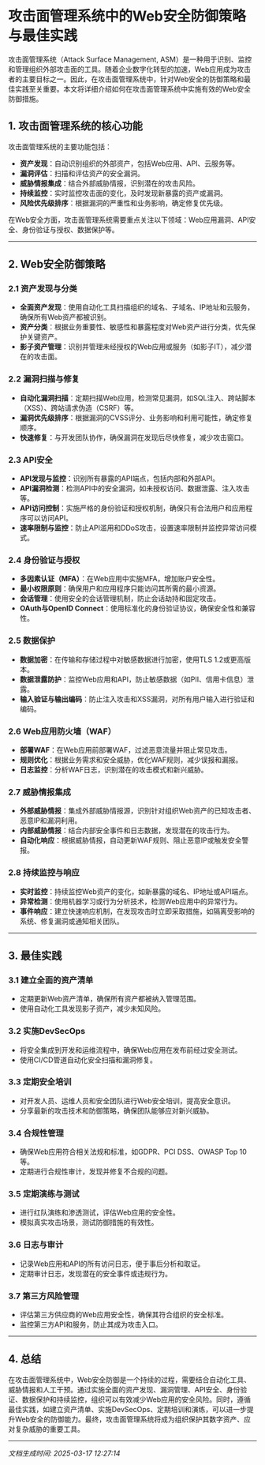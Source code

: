# 攻击面管理系统中的Web安全防御策略与最佳实践

攻击面管理系统（Attack Surface Management, ASM）是一种用于识别、监控和管理组织外部攻击面的工具。随着企业数字化转型的加速，Web应用成为攻击者的主要目标之一。因此，在攻击面管理系统中，针对Web安全的防御策略和最佳实践至关重要。本文将详细介绍如何在攻击面管理系统中实施有效的Web安全防御措施。

## 1. 攻击面管理系统的核心功能

攻击面管理系统的主要功能包括：
- **资产发现**：自动识别组织的外部资产，包括Web应用、API、云服务等。
- **漏洞评估**：扫描和评估资产的安全漏洞。
- **威胁情报集成**：结合外部威胁情报，识别潜在的攻击风险。
- **持续监控**：实时监控攻击面的变化，及时发现新暴露的资产或漏洞。
- **风险优先级排序**：根据漏洞的严重性和业务影响，确定修复优先级。

在Web安全方面，攻击面管理系统需要重点关注以下领域：Web应用漏洞、API安全、身份验证与授权、数据保护等。

---

## 2. Web安全防御策略

### 2.1 资产发现与分类
- **全面资产发现**：使用自动化工具扫描组织的域名、子域名、IP地址和云服务，确保所有Web资产都被识别。
- **资产分类**：根据业务重要性、敏感性和暴露程度对Web资产进行分类，优先保护关键资产。
- **影子资产管理**：识别并管理未经授权的Web应用或服务（如影子IT），减少潜在的攻击面。

### 2.2 漏洞扫描与修复
- **自动化漏洞扫描**：定期扫描Web应用，检测常见漏洞，如SQL注入、跨站脚本（XSS）、跨站请求伪造（CSRF）等。
- **漏洞优先级排序**：根据漏洞的CVSS评分、业务影响和利用可能性，确定修复顺序。
- **快速修复**：与开发团队协作，确保漏洞在发现后尽快修复，减少攻击窗口。

### 2.3 API安全
- **API发现与监控**：识别所有暴露的API端点，包括内部和外部API。
- **API漏洞检测**：检测API中的安全漏洞，如未授权访问、数据泄露、注入攻击等。
- **API访问控制**：实施严格的身份验证和授权机制，确保只有合法用户和应用程序可以访问API。
- **速率限制与监控**：防止API滥用和DDoS攻击，设置速率限制并监控异常访问模式。

### 2.4 身份验证与授权
- **多因素认证（MFA）**：在Web应用中实施MFA，增加账户安全性。
- **最小权限原则**：确保用户和应用程序只能访问其所需的最小资源。
- **会话管理**：使用安全的会话管理机制，防止会话劫持和固定攻击。
- **OAuth与OpenID Connect**：使用标准化的身份验证协议，确保安全性和兼容性。

### 2.5 数据保护
- **数据加密**：在传输和存储过程中对敏感数据进行加密，使用TLS 1.2或更高版本。
- **数据泄露防护**：监控Web应用和API，防止敏感数据（如PII、信用卡信息）泄露。
- **输入验证与输出编码**：防止注入攻击和XSS漏洞，对所有用户输入进行验证和编码。

### 2.6 Web应用防火墙（WAF）
- **部署WAF**：在Web应用前部署WAF，过滤恶意流量并阻止常见攻击。
- **规则优化**：根据业务需求和安全威胁，优化WAF规则，减少误报和漏报。
- **日志监控**：分析WAF日志，识别潜在的攻击模式和新兴威胁。

### 2.7 威胁情报集成
- **外部威胁情报**：集成外部威胁情报源，识别针对组织Web资产的已知攻击者、恶意IP和漏洞利用。
- **内部威胁情报**：结合内部安全事件和日志数据，发现潜在的攻击行为。
- **自动化响应**：根据威胁情报，自动更新WAF规则、阻止恶意IP或触发安全警报。

### 2.8 持续监控与响应
- **实时监控**：持续监控Web资产的变化，如新暴露的域名、IP地址或API端点。
- **异常检测**：使用机器学习或行为分析技术，检测Web应用中的异常行为。
- **事件响应**：建立快速响应机制，在发现攻击时立即采取措施，如隔离受影响的系统、修复漏洞或通知相关团队。

---

## 3. 最佳实践

### 3.1 建立全面的资产清单
- 定期更新Web资产清单，确保所有资产都被纳入管理范围。
- 使用自动化工具发现影子资产，减少未知风险。

### 3.2 实施DevSecOps
- 将安全集成到开发和运维流程中，确保Web应用在发布前经过安全测试。
- 使用CI/CD管道自动化安全扫描和漏洞修复。

### 3.3 定期安全培训
- 对开发人员、运维人员和安全团队进行Web安全培训，提高安全意识。
- 分享最新的攻击技术和防御策略，确保团队能够应对新兴威胁。

### 3.4 合规性管理
- 确保Web应用符合相关法规和标准，如GDPR、PCI DSS、OWASP Top 10等。
- 定期进行合规性审计，发现并修复不合规的问题。

### 3.5 定期演练与测试
- 进行红队演练和渗透测试，评估Web应用的安全性。
- 模拟真实攻击场景，测试防御措施的有效性。

### 3.6 日志与审计
- 记录Web应用和API的所有访问日志，便于事后分析和取证。
- 定期审计日志，发现潜在的安全事件或违规行为。

### 3.7 第三方风险管理
- 评估第三方供应商的Web应用安全性，确保其符合组织的安全标准。
- 监控第三方API和服务，防止其成为攻击入口。

---

## 4. 总结

在攻击面管理系统中，Web安全防御是一个持续的过程，需要结合自动化工具、威胁情报和人工干预。通过实施全面的资产发现、漏洞管理、API安全、身份验证、数据保护和持续监控，组织可以有效减少Web应用的安全风险。同时，遵循最佳实践，如建立资产清单、实施DevSecOps、定期培训和演练，可以进一步提升Web安全的防御能力。最终，攻击面管理系统将成为组织保护其数字资产、应对复杂威胁的重要工具。

---

*文档生成时间: 2025-03-17 12:27:14*

